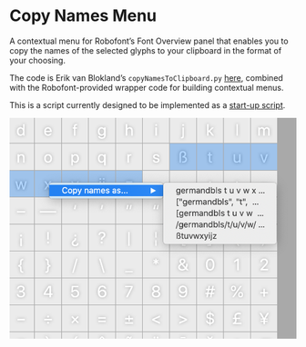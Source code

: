 # Copy Names Menu	
A contextual menu for Robofont’s Font Overview panel that enables you to copy the names of the selected glyphs to your clipboard in the format of your choosing. 

The code is Erik van Blokland’s `copyNamesToClipboard.py` [here](https://github.com/LettError/editThatNextMaster/blob/master/copyNamesToClipboard.py), combined with the Robofont-provided wrapper code for building contextual menus.

This is a script currently designed to be implemented as a [start-up script](https://robofont.com/documentation/how-tos/setting-up-a-startup-script/?highlight=start-up).

![](./copyNamesMenu_screenshot.png)

